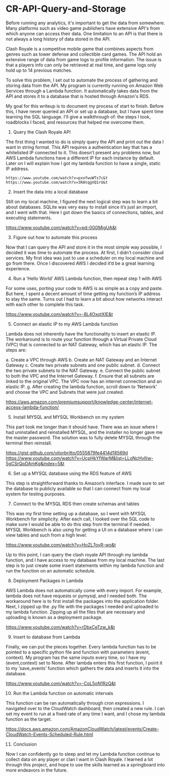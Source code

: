 # CR-API-Query-and-Storage

Before running any analytics, it's important to get the data from somewhere. Many platforms such as video game publishers have extensive API's from which anyone can access their data. One limitation to an API is that there is not always a long history of data stored in the API.

Clash Royale is a competitve mobile game that combines aspects from genres such as tower defense and collectible card games. The API hold an extensive range of data from game logs to profile information. The issue is that a players info can only be retrieved at real time, and game logs only hold up to 14 previous matches.

To solve this problem, I set out to automate the process of gathering and storing data from the API. My program is currently running on Amazon Web Services through a Lambda function. It automatically takes data from the API and stores it to a database that is hosted through Amazon's RDS.

My goal for this writeup is to document my process of start to finish. Before this, I have never queried an API or set up a database, but I have spent time learning the SQL language. I'll give a walkthrough of: the steps I took, roadblocks I faced, and resources that helped me overcome them.

1. Query the Clash Royale API

The first thing I wanted to do is simply query the API and print out the data I want in string format. This API requires a authentication key that has a whitelisted IP connected to it. This doesn’t present any problems now, but AWS Lambda functions have a different IP for each instance by default. Later on I will explain how I got my lambda function to have a single, static IP address.

    https://www.youtube.com/watch?v=pxofwuWTs7c&t
    https://www.youtube.com/watch?v=3RAtqgVQ1rU&t

2.  Insert the data into a local database

Still on my local machine, I figured the next logical step was to learn a bit about databases. SQLite was very easy to install since it’s just an import, and I went with that. Here I got down the basics of connections, tables, and executing statements.

https://www.youtube.com/watch?v=pd-0G0MigUA&t

3. Figure out how to automate this process

Now that I can query the API and store it in the most simple way possible, I decided it was time to automate the process. At first, I didn’t consider cloud services. My first idea was just to use a scheduler on my local machine and go from there. Once I discovered AWS I decided it’d be a great learning experience.

4. Run a ‘Hello World’ AWS Lambda function, then repeat step 1 with AWS

For some uses, porting your code to AWS is as simple as a copy and paste. But here, I spent a decent amount of time getting my function’s IP address to stay the same. Turns out I had to learn a bit about how networks interact with each other to complete this task.

https://www.youtube.com/watch?v=-8L4OxotXlE&t

5. Connect an elastic IP to my AWS Lambda function

Lambda does not inherently have the functionality to insert an elastic IP. The workaround is to route your function through a Virtual Private Cloud (VPC) that is connected to an NAT Gateway, which has an elastic IP. The steps are:

a.	Create a VPC through AWS
b.	Create an NAT Gateway and an Internet Gateway
c.	Create two private subnets and one public subnet.
d.	Connect the two private subnets to the NAT Gateway.
e.	Connect the public subnet to both the VPC and the Internet Gateway.
f.	Ensure that all subnets are linked to the original VPC. The VPC now has an internet connection and an elastic IP.
g.	After creating the lambda function, scroll down to ‘Network’ and choose the VPC and Subnets that were just created.

https://aws.amazon.com/premiumsupport/knowledge-center/internet-access-lambda-function/

5. Install MYSQL and MYSQL Workbench on my system

This part took me longer than it should have. There was an issue where I had uninstalled and reinstalled MYSQL, and the installer no longer gave me the master password. The solution was to fully delete MYSQL through the terminal then reinstall.

https://gist.github.com/vitorbritto/0555879fe4414d18569d
https://www.youtube.com/watch?v=UcpHkYfWarM&list=LLoNcHvIIiw-5gCSrQpDAmKg&index=5&t

6. Set up a MYSQL database using the RDS feature of AWS

This step is straightforward thanks to Amazon’s interface. I made sure to set the database to publicly available so that I can connect from my local system for testing purposes.

7. Connect to the MYSQL RDS then create schemas and tables

This was my first time setting up a database, so I went with MYSQL Workbench for simplicity. After each call, I looked over the SQL code to make sure I would be able to do this step from the terminal if needed. MYSQL Workbench is also using for getting a UI on a database where I can view tables and such from a high level.

https://www.youtube.com/watch?v=HoZL7oyR-wo&t

Up to this point, I can query the clash royale API through my lambda function, and I have access to my database from my local machine. The last step is to just create some insert statements within my lambda function and run the function on an automatic schedule.

8. Deployment Packages in Lambda

AWS Lambda does not automatically come with every import. For example, lambda does not have requests or pymysql, and I needed both. The workaround here is to first install the packages into the application folder. Next, I zipped up the .py file with the packages I needed and uploaded to my lambda function. Zipping up all the files that are necessary and uploading is known as a deployment package.

https://www.youtube.com/watch?v=rDbxCeTzw_k&t

9. Insert to database from Lambda

Finally, we can put the pieces together. Every lambda function has to be pointed to a specific python file and function with parameters (event, context). My program has the same inputs every time, so I have my (event,context) set to None. After lambda enters this first function, I point it to my ‘save_events’ function which gathers the data and inserts it into the database.

https://www.youtube.com/watch?v=-CoL5oN1RzQ&t

10. Run the Lambda function on automatic intervals

This function can be ran automatically through cron expressions. I navigated over to the CloudWatch dashboard, then created a new rule. I can set my event to run at a fixed rate of any time I want, and I chose my lambda function as the target.

https://docs.aws.amazon.com/AmazonCloudWatch/latest/events/Create-CloudWatch-Events-Scheduled-Rule.html

11. Conclusion

Now I can confidently go to sleep and let my Lambda function continue to collect data on any player or clan I want in Clash Royale. I learned a lot through this project, and hope to use the skills learned as a springboard into more endeavors in the future. 
